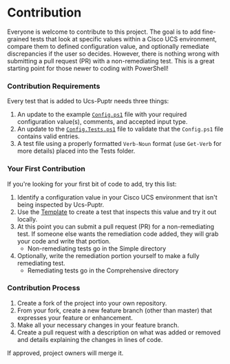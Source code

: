 # Contribution

Everyone is welcome to contribute to this project. The goal is to add fine-grained tests that look at specific values 
within a Cisco UCS environment, compare them to defined configuration value, and optionally remediate discrepancies if 
the user so decides. However, there is nothing wrong with submitting a pull request (PR) with a non-remediating test. 
This is a great starting point for those newer to coding with PowerShell!

### Contribution Requirements

Every test that is added to Ucs-Puptr needs three things:

1. An update to the example [`Config.ps1`](https://github.com/FooBartn/Ucs-Puptr/blob/master/Configs/Config.ps1) file with your required configuration value(s), comments, and accepted input type.
2. An update to the [`Config.Tests.ps1`](https://github.com/FooBartn/Ucs-Puptr/blob/master/Configs/Config.Tests.ps1) file to validate that the `Config.ps1` file contains valid entries.
3. A test file using a properly formatted `Verb-Noun` format (use `Get-Verb` for more details) placed into the Tests folder.

### Your First Contribution

If you're looking for your first bit of code to add, try this list:

1. Identify a configuration value in your Cisco UCS environment that isn't being inspected by Ucs-Puptr.
2. Use the [Template](https://github.com/FooBartn/Ucs-Puptr/blob/master/Templates/Test-Template.ps1) to create a test that inspects this value and try it out locally.
3. At this point you can submit a pull request (PR) for a non-remediating test. If someone else wants the remediation code added, they will grab your code and write that portion.
    * Non-remediating tests go in the Simple directory
4. Optionally, write the remediation portion yourself to make a fully remediating test.
    * Remediating tests go in the Comprehensive directory

### Contribution Process

1. Create a fork of the project into your own repository.
2. From your fork, create a new feature branch (other than master) that expresses your feature or enhancement.
3. Make all your necessary changes in your feature branch.
4. Create a pull request with a description on what was added or removed and details explaining the changes in lines of code.

If approved, project owners will merge it.